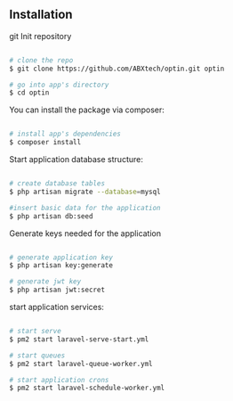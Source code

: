 ## Installation

git Init repository

```bash

# clone the repo
$ git clone https://github.com/ABXtech/optin.git optin

# go into app's directory
$ cd optin

```

You can install the package via composer:

```bash

# install app's dependencies
$ composer install

```

Start application database structure:

```bash

# create database tables
$ php artisan migrate --database=mysql

#insert basic data for the application
$ php artisan db:seed

```
Generate keys needed for the application
``` bash

# generate application key
$ php artisan key:generate

# generate jwt key
$ php artisan jwt:secret

```

start application services:

```bash

# start serve
$ pm2 start laravel-serve-start.yml

# start queues
$ pm2 start laravel-queue-worker.yml

# start application crons
$ pm2 start laravel-schedule-worker.yml

```
